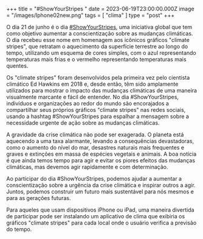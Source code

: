 +++
title = "#ShowYourStripes "
date = 2023-06-19T23:00:00.000Z
image = "/images/Iphone02new.png"
tags = [ "clima" ]
type = "post"
+++

O dia 21 de junho é o dia [#ShowYourStripes](https://showyourstripes.info/), uma iniciativa global que tem como objetivo aumentar a conscientização sobre as mudanças climáticas. O dia recebeu esse nome em homenagem aos icônicos gráficos "climate stripes", que retratam o aquecimento da superfície terrestre ao longo do tempo, utilizando um esquema de cores simples, com o azul representando temperaturas mais frias e o vermelho representando temperaturas mais quentes.

Os "climate stripes" foram desenvolvidos pela primeira vez pelo cientista climático Ed Hawkins em 2018 e, desde então, têm sido amplamente utilizados para mostrar o impacto das mudanças climáticas de uma maneira visualmente marcante e fácil de entender. No dia #ShowYourStripes, indivíduos e organizações ao redor do mundo são encorajados a compartilhar seus próprios gráficos "climate stripes" nas redes sociais, usando a hashtag #ShowYourStripes para espalhar a mensagem sobre a necessidade urgente de ação sobre as mudanças climáticas.

A gravidade da crise climática não pode ser exagerada. O planeta está aquecendo a uma taxa alarmante, levando a consequências devastadoras, como o aumento do nível do mar, desastres naturais mais frequentes e graves e extinções em massa de espécies vegetais e animais. A boa notícia é que ainda temos tempo para agir e evitar os piores efeitos das mudanças climáticas, mas devemos agir rapidamente e com determinação.

Ao participar do dia #ShowYourStripes, podemos ajudar a aumentar a conscientização sobre a urgência da crise climática e inspirar outros a agir. Juntos, podemos construir um futuro mais sustentável para nós mesmos e para as gerações futuras.

Para aqueles que usam dispositivos iPhone ou iPad, uma maneira divertida de participar pode ser instalando um aplicativo de clima que exibiria os gráficos "climate stripes" para cada local onde o usuário verifica a previsão do tempo.
